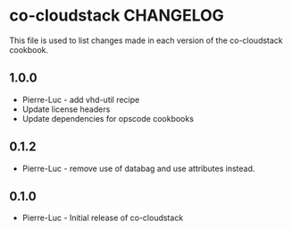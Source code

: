 co-cloudstack CHANGELOG
=======================

This file is used to list changes made in each version of the co-cloudstack cookbook.

1.0.0
-----
- Pierre-Luc - add vhd-util recipe
- Update license headers
- Update dependencies for opscode cookbooks

0.1.2
-----
- Pierre-Luc - remove use of databag and use attributes instead.

0.1.0
-----
- Pierre-Luc - Initial release of co-cloudstack

